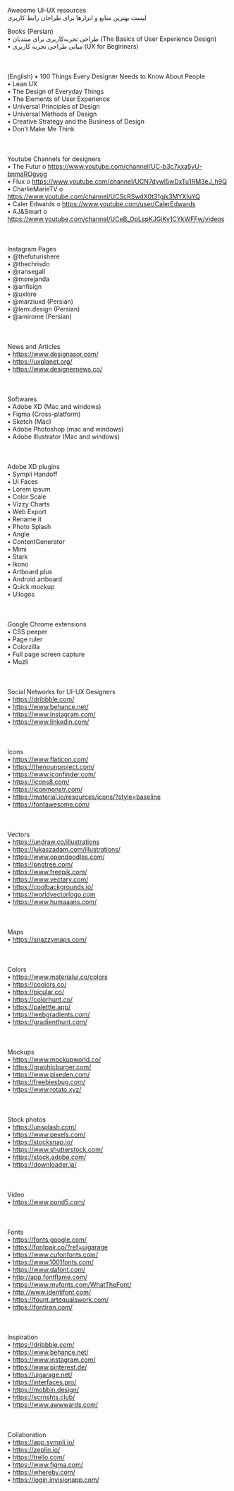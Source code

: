 Awesome UI-UX resources
<br>
لیست بهترین منابع و ابزارها برای طراحان رابط کاربری
<br>

Books (Persian)
<br>
•	طراحی تجربه‌کاربری برای مبتدیان  (The Basics of User Experience Design)
<br>
•	مبانی طراحی تجربه کاربری (UX for Beginners)
<br><br><br><br>
(English)
•	100 Things Every Designer Needs to Know About People
<br>
•	Lean UX
<br>
•	The Design of Everyday Things
<br>
•	The Elements of User Experience
<br>
• Universal Principles of Design
<br>
•	Universal Methods of Design
<br>
•	Creative Strategy and the Business of Design
<br>
•	Don’t Make Me Think	
<br><br><br><br>
Youtube Channels for designers
<br>
•	The Futur
o	https://www.youtube.com/channel/UC-b3c7kxa5vU-bnmaROgvog
<br>
•	Flux
o	https://www.youtube.com/channel/UCN7dywl5wDxTu1RM3eJ_h9Q
<br>
•	CharlieMarieTV
o	https://www.youtube.com/channel/UCScRSwdX0t31gjk3MYXIuYQ
<br>
•	Caler Edwards
o	https://www.youtube.com/user/CalerEdwards
<br>
•	AJ&Smart
o	https://www.youtube.com/channel/UCeB_OpLspKJGiKv1CYkWFFw/videos
<br><br><br><br>
Instagram Pages
<br>
•	@thefuturishere
<br>
•	@thechrisdo
<br>
•	@ransegall
<br>
•	@morejanda
<br>
•	@anfisign
<br>
•	@uxlore
<br>
•	@marziuxd (Persian)
<br>
•	@lemi.design (Persian)
<br>
•	@amirome (Persian)
<br><br><br><br>
News and Articles
<br>
•	https://www.designasor.com/
<br>
•	https://uxplanet.org/
<br>
•	https://www.designernews.co/
<br><br><br><br>
Softwares
<br>
•	Adobe XD (Mac and windows)
<br>
•	Figma (Cross-platform)
<br>
•	Sketch (Mac)
<br>
•	Adobe Photoshop (mac and windows)
<br>
•	Adobe Illustrator (Mac and windows)
<br><br><br><br>
Adobe XD plugins
<br>
•	Sympli Handoff
<br>
•	UI Faces
<br>
•	Lorem ipsum
<br>
•	Color Scale
<br>
•	Vizzy Charts
<br>
•	Web Export
<br>
•	Rename it
<br>
•	Photo Splash
<br>
•	Angle
<br>
•	ContentGenerator
<br>
•	Mimi
<br>
•	Stark
<br>
•	Ikono
<br>
•	Artboard plus
<br>
•	Android artboard
<br>
•	Quick mockup
<br>
•	Uilogos
<br><br><br><br>
Google Chrome extensions
<br>
•	CSS peeper
<br>
•	Page ruler
<br>
•	Colorzilla
<br>
•	Full page screen capture
<br>
•	Muzli
<br><br><br><br>
Social Networks for UI-UX Designers
<br>
•	https://dribbble.com/
<br>
•	https://www.behance.net/
<br>
•	https://www.instagram.com/
<br>
•	https://www.linkedin.com/
<br><br><br><br>
Icons
<br>
•	https://www.flaticon.com/
<br>
•	https://thenounproject.com/
<br>
•	https://www.iconfinder.com/
<br>
•	https://icons8.com/
<br>
•	https://iconmonstr.com/
<br>
•	https://material.io/resources/icons/?style=baseline
<br>
•	https://fontawesome.com/
<br><br><br><br>
Vectors
<br>
•	https://undraw.co/illustrations
<br>
•	https://lukaszadam.com/illustrations/
<br>
•	https://www.opendoodles.com/
<br>
•	https://pngtree.com/
<br>
•	https://www.freepik.com/
<br>
•	https://www.vectary.com/
<br>
•	https://coolbackgrounds.io/
<br>
•	https://worldvectorlogo.com
<br>
•	https://www.humaaans.com/
<br><br><br><br>
Maps
<br>
•	https://snazzymaps.com/
<br><br><br><br>
Colors
<br>
•	https://www.materialui.co/colors
<br>
•	https://coolors.co/
<br>
•	https://picular.co/
<br>
•	https://colorhunt.co/
<br>
•	https://palettte.app/
<br>
•	https://webgradients.com/
<br>
•	https://gradienthunt.com/
<br><br><br><br>
Mockups
<br>
•	https://www.mockupworld.co/
<br>
•	https://graphicburger.com/
<br>
•	https://www.pixeden.com/
<br>
•	https://freebiesbug.com/
<br>
•	https://www.rotato.xyz/
<br><br><br><br>
Stock photos
<br>
•	https://unsplash.com/
<br>
•	https://www.pexels.com/
<br>
•	https://stocksnap.io/
<br>
•	https://www.shutterstock.com/
<br>
•	https://stock.adobe.com/
<br>
•	https://downloader.la/
<br><br><br><br>
Video
<br>
•	https://www.pond5.com/
<br><br><br><br>
Fonts
<br>
•	https://fonts.google.com/
<br>
•	https://fontpair.co/?ref=uigarage
<br>
•	https://www.cufonfonts.com/
<br>
•	https://www.1001fonts.com/
<br>
•	https://www.dafont.com/
<br>
•	http://app.fontflame.com/
<br>
•	https://www.myfonts.com/WhatTheFont/
<br>
•	http://www.identifont.com/
<br>
•	https://fount.artequalswork.com/
<br>
•	https://fontiran.com/
<br><br><br><br>
Inspiration
<br>
•	https://dribbble.com/
<br>
•	https://www.behance.net/
<br>
•	https://www.instagram.com/
<br>
•	https://www.pinterest.de/
<br>
•	https://uigarage.net/
<br>
•	https://interfaces.pro/
<br>
•	https://mobbin.design/
<br>
•	https://scrnshts.club/
<br>
•	https://www.awwwards.com/
<br><br><br><br>
Collaboration
<br>
•	https://app.sympli.io/
<br>
•	https://zeplin.io/
<br>
•	https://trello.com/
<br>
•	https://www.figma.com/
<br>
•	https://whereby.com/
<br>
•	https://login.invisionapp.com/
<br>
